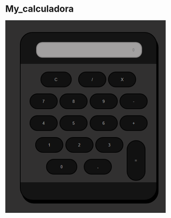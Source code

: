 # My_calculadora
<a href='https://wonderful-brahmagupta-98482b.netlify.app/'><img src='site.png'></a>
